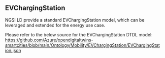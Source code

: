 ## EVChargingStation

NGSI LD provide a standard EVChargingStation model, which can be leveraged and extended for the energy use case. 

Please refer to the below source for the EVChargingStation DTDL model: https://github.com/Azure/opendigitaltwins-smartcities/blob/main/Ontology/Mobility/EVChargingStation/EVChargingStation.json